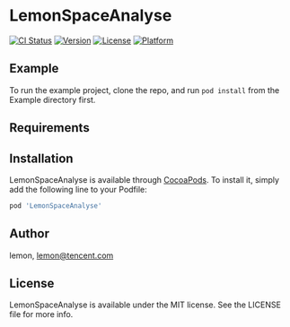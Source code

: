 # LemonSpaceAnalyse

[![CI Status](https://img.shields.io/travis/lemon/LemonSpaceAnalyse.svg?style=flat)](https://travis-ci.org/lemon/LemonSpaceAnalyse)
[![Version](https://img.shields.io/cocoapods/v/LemonSpaceAnalyse.svg?style=flat)](https://cocoapods.org/pods/LemonSpaceAnalyse)
[![License](https://img.shields.io/cocoapods/l/LemonSpaceAnalyse.svg?style=flat)](https://cocoapods.org/pods/LemonSpaceAnalyse)
[![Platform](https://img.shields.io/cocoapods/p/LemonSpaceAnalyse.svg?style=flat)](https://cocoapods.org/pods/LemonSpaceAnalyse)

## Example

To run the example project, clone the repo, and run `pod install` from the Example directory first.

## Requirements

## Installation

LemonSpaceAnalyse is available through [CocoaPods](https://cocoapods.org). To install
it, simply add the following line to your Podfile:

```ruby
pod 'LemonSpaceAnalyse'
```

## Author

lemon, lemon@tencent.com

## License

LemonSpaceAnalyse is available under the MIT license. See the LICENSE file for more info.
